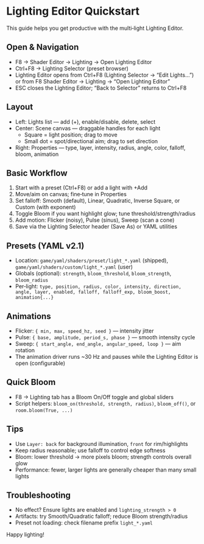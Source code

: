 # Lighting Editor Quickstart

This guide helps you get productive with the multi‑light Lighting Editor.

## Open & Navigation
- F8 → Shader Editor → Lighting → Open Lighting Editor
- Ctrl+F8 → Lighting Selector (preset browser)
- Lighting Editor opens from Ctrl+F8 (Lighting Selector → “Edit Lights…”) or from F8 Shader Editor → Lighting → “Open Lighting Editor”
- ESC closes the Lighting Editor; “Back to Selector” returns to Ctrl+F8

## Layout
- Left: Lights list — add (+), enable/disable, delete, select
- Center: Scene canvas — draggable handles for each light
  - Square = light position; drag to move
  - Small dot = spot/directional aim; drag to set direction
- Right: Properties — type, layer, intensity, radius, angle, color, falloff, bloom, animation

## Basic Workflow
1) Start with a preset (Ctrl+F8) or add a light with +Add
2) Move/aim on canvas; fine‑tune in Properties
3) Set falloff: Smooth (default), Linear, Quadratic, Inverse Square, or Custom (with exponent)
4) Toggle Bloom if you want highlight glow; tune threshold/strength/radius
5) Add motion: Flicker (noisy), Pulse (sinus), Sweep (scan a cone)
6) Save via the Lighting Selector header (Save As) or YAML utilities

## Presets (YAML v2.1)
- Location: `game/yaml/shaders/preset/light_*.yaml` (shipped), `game/yaml/shaders/custom/light_*.yaml` (user)
- Globals (optional): `strength`, `bloom_threshold`, `bloom_strength`, `bloom_radius`
- Per‑light: `type, position, radius, color, intensity, direction, angle, layer, enabled, falloff, falloff_exp, bloom_boost, animation{...}`

## Animations
- Flicker: `{ min, max, speed_hz, seed }` — intensity jitter
- Pulse: `{ base, amplitude, period_s, phase }` — smooth intensity cycle
- Sweep: `{ start_angle, end_angle, angular_speed, loop }` — aim rotation
- The animation driver runs ~30 Hz and pauses while the Lighting Editor is open (configurable)

## Quick Bloom
- F8 → Lighting tab has a Bloom On/Off toggle and global sliders
- Script helpers: `bloom_on(threshold, strength, radius)`, `bloom_off()`, or `room.bloom(True, ...)`

## Tips
- Use `Layer: back` for background illumination, `front` for rim/highlights
- Keep radius reasonable; use falloff to control edge softness
- Bloom: lower threshold → more pixels bloom; strength controls overall glow
- Performance: fewer, larger lights are generally cheaper than many small lights

## Troubleshooting
- No effect? Ensure lights are enabled and `lighting_strength > 0`
- Artifacts: try Smooth/Quadratic falloff; reduce Bloom strength/radius
- Preset not loading: check filename prefix `light_*.yaml`

Happy lighting!
